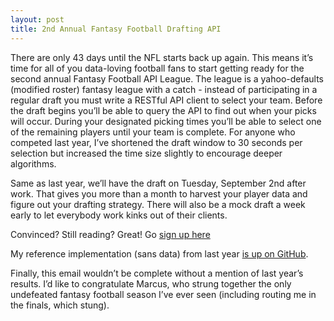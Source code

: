 ```yaml
---
layout: post
title: 2nd Annual Fantasy Football Drafting API
---
```


There are only 43 days until the NFL starts back up again. This means
it’s time for all of you data-loving football fans to start getting
ready for the second annual Fantasy Football API League. The league is
a yahoo-defaults (modified roster) fantasy league with a catch -
instead of participating in a regular draft you must write a RESTful
API client to select your team. Before the draft begins you’ll be able
to query the API to find out when your picks will occur. During your
designated picking times you’ll be able to select one of the remaining
players until your team is complete. For anyone who competed last
year, I’ve shortened the draft window to 30 seconds per selection but
increased the time size slightly to encourage deeper algorithms.

Same as last year, we’ll have the draft on Tuesday, September 2nd
after work. That gives you more than a month to harvest your player
data and figure out your drafting strategy. There will also be a mock
draft a week early to let everybody work kinks out of their clients.

Convinced? Still reading? Great! Go [sign up here](http://draft.gnmerritt.net/)

My reference implementation (sans data) from last year
[is up on GitHub](https://github.com/gnmerritt/fantasy-bot).

Finally, this email wouldn’t be complete without a mention of last
year’s results. I’d like to congratulate Marcus, who strung together
the only undefeated fantasy football season I’ve ever seen (including
routing me in the finals, which stung).

